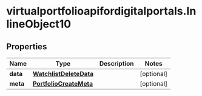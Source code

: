 # virtualportfolioapifordigitalportals.InlineObject10

## Properties

Name | Type | Description | Notes
------------ | ------------- | ------------- | -------------
**data** | [**WatchlistDeleteData**](WatchlistDeleteData.md) |  | [optional] 
**meta** | [**PortfolioCreateMeta**](PortfolioCreateMeta.md) |  | [optional] 


